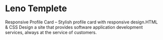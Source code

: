 # Leno Templete 
Responsive Profile Card – Stylish profile card with responsive design.HTML & CSS Design a site that provides software 
application development services, always at the service of customers.


